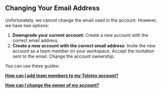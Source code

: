 ## Changing Your Email Address

Unfortunately, we cannot change the email used in the account. However, we have two options:

1. **Downgrade your current account**: Create a new account with the correct email address.
2. **Create a new account with the correct email address**: Invite the new account as a team member on your workspace. Accept the invitation sent to the email. Change the account ownership.

You can use these guides:

**[How can I add team members to my Tolstoy account?](https://help.gotolstoy.com/en/articles/5752903-how-can-i-add-team-members-to-my-tolstoy-account)**

**[How can I change the owner of my account?](https://help.gotolstoy.com/en/articles/6386297-how-can-i-change-the-owner-of-my-account)**
